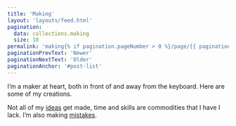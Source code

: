 ```yaml
---
title: 'Making'
layout: 'layouts/feed.html'
pagination:
  data: collections.making
  size: 10
permalink: 'making{% if pagination.pageNumber > 0 %}/page/{{ pagination.pageNumber }}{% endif %}/index.html'
paginationPrevText: 'Newer'
paginationNextText: 'Older'
paginationAnchor: '#post-list'
---
```


I’m a maker at heart, both in front of and away from the keyboard. Here are some of my creations.

Not all of my [ideas](/collecting/ideas/) get made, time and skills are commodities that I have I lack. I’m also making [mistakes](/making/mistakes/).